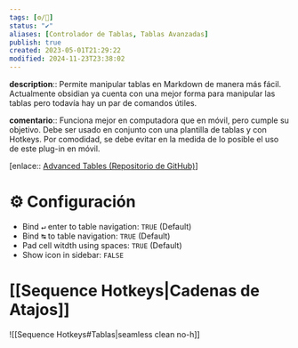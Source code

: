 ```yaml
---
tags: [⚙️/🔌]
status: "✔️"
aliases: [Controlador de Tablas, Tablas Avanzadas]
publish: true
created: 2023-05-01T21:29:22
modified: 2024-11-23T23:38:02
---
```


**description**:: Permite manipular tablas en Markdown de manera más fácil. Actualmente obsidian ya cuenta con una mejor forma para manipular las tablas pero todavía hay un par de comandos útiles.

**comentario**:: Funciona mejor en computadora que en móvil, pero cumple su objetivo. Debe ser usado en conjunto con una plantilla de tablas y con Hotkeys. Por comodidad, se debe evitar en la medida de lo posible el uso de este plug-in en móvil.

[enlace:: [Advanced Tables (Repositorio de GitHub)](https://github.com/tgrosinger/advanced-tables-obsidian)]

# ⚙️ Configuración

- Bind <kbd>↵</kbd> enter to table navigation: `TRUE` (Default)
- Bind <kbd>↹</kbd> to table navigation: `TRUE` (Default)
- Pad cell witdth using spaces: `TRUE` (Default)
- Show icon in sidebar: `FALSE`

# [[Sequence Hotkeys|Cadenas de Atajos]]

![[Sequence Hotkeys#Tablas|seamless clean no-h]]

